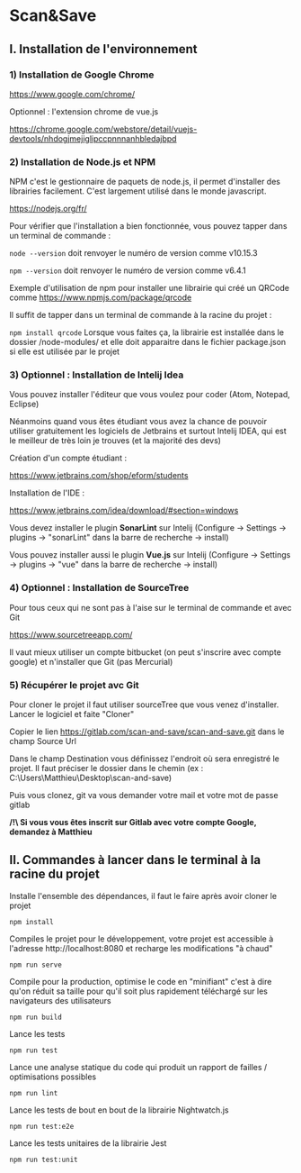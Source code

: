 # Scan&Save

## I. Installation de l'environnement

### 1) Installation de Google Chrome
https://www.google.com/chrome/

Optionnel : l'extension chrome de vue.js

https://chrome.google.com/webstore/detail/vuejs-devtools/nhdogjmejiglipccpnnnanhbledajbpd

### 2) Installation de Node.js et NPM
NPM c'est le gestionnaire de paquets de node.js, il permet d'installer des librairies facilement. C'est largement utilisé dans le monde javascript.

https://nodejs.org/fr/

Pour vérifier que l'installation a bien fonctionnée, vous pouvez tapper dans un terminal de commande :

`node --version` doit renvoyer le numéro de version comme v10.15.3

`npm --version` doit renvoyer le numéro de version comme v6.4.1

Exemple d'utilisation de npm pour installer une librairie qui créé un QRCode comme https://www.npmjs.com/package/qrcode

Il suffit de tapper dans un terminal de commande à la racine du projet :

`npm install qrcode` Lorsque vous faites ça, la librairie est installée dans le dossier /node-modules/ et elle doit apparaitre dans le fichier package.json si elle est utilisée par le projet

### 3) Optionnel : Installation de Intelij Idea
Vous pouvez installer l'éditeur que vous voulez pour coder (Atom, Notepad, Eclipse)

Néanmoins quand vous êtes étudiant vous avez la chance de pouvoir utiliser gratuitement les logiciels de Jetbrains et surtout Intelij IDEA, qui est le meilleur de très loin je trouves (et la majorité des devs)

Création d'un compte étudiant : 

https://www.jetbrains.com/shop/eform/students

Installation de l'IDE :

https://www.jetbrains.com/idea/download/#section=windows

Vous devez installer le plugin **SonarLint** sur Intelij (Configure -> Settings -> plugins -> "sonarLint" dans la barre de recherche -> install)

Vous pouvez installer aussi le plugin **Vue.js** sur Intelij (Configure -> Settings -> plugins -> "vue" dans la barre de recherche -> install)

### 4) Optionnel : Installation de SourceTree
Pour tous ceux qui ne sont pas à l'aise sur le terminal de commande et avec Git

https://www.sourcetreeapp.com/

Il vaut mieux utiliser un compte bitbucket (on peut s'inscrire avec compte google) et n'installer que Git (pas Mercurial)

### 5) Récupérer le projet avc Git
Pour cloner le projet il faut utiliser sourceTree que vous venez d'installer. Lancer le logiciel et faite "Cloner"

Copier le lien https://gitlab.com/scan-and-save/scan-and-save.git dans le champ Source Url

Dans le champ Destination vous définissez l'endroit où sera enregistré le projet. Il faut préciser le dossier dans le chemin (ex : C:\Users\Matthieu\Desktop\scan-and-save)

Puis vous clonez, git va vous demander votre mail et votre mot de passe gitlab

**/!\ Si vous vous êtes inscrit sur Gitlab avec votre compte Google, demandez à Matthieu**

## II. Commandes à lancer dans le terminal à la racine du projet
Installe l'ensemble des dépendances, il faut le faire après avoir cloner le projet
```
npm install
```

Compiles le projet pour le développement, votre projet est accessible à l'adresse http://localhost:8080 et recharge les modifications "à chaud"
```
npm run serve
```

Compile pour la production, optimise le code en "minifiant" c'est à dire qu'on réduit sa taille pour qu'il soit plus rapidement téléchargé sur les navigateurs des utilisateurs
```
npm run build
```

Lance les tests
```
npm run test
```

Lance une analyse statique du code qui produit un rapport de failles / optimisations possibles
```
npm run lint
```

Lance les tests de bout en bout de la librairie Nightwatch.js
```
npm run test:e2e
```

Lance les tests unitaires de la librairie Jest
```
npm run test:unit
```
